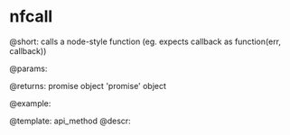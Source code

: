 nfcall
=============

@short: calls a node-style function (eg. expects callback as function(err, callback))
	

@params:

@returns:
promise		object 	'promise' object


@example:

@template:	api_method
@descr:

